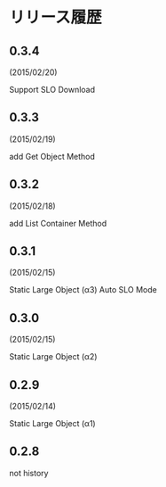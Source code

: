 # リリース履歴

## 0.3.4

(2015/02/20)

Support SLO Download

## 0.3.3

(2015/02/19)

add Get Object Method

## 0.3.2

(2015/02/18)

add List Container Method

## 0.3.1

(2015/02/15)

Static Large Object (α3)
Auto SLO Mode

## 0.3.0

(2015/02/15)

Static Large Object (α2)

## 0.2.9

(2015/02/14)

Static Large Object (α1)

## 0.2.8

not history